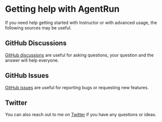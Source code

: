 # Getting help with AgentRun

If you need help getting started with Instructor or with advanced usage, the following sources may be useful.


## GitHub Discussions

[GitHub discussions](https://github.com/Jonathan-Adly/AgentRun/discussions) are useful for asking questions, your question and the answer will help everyone.

## GitHub Issues

[GitHub issues](https://github.com/Jonathan-Adly/AgentRun/issues) are useful for reporting bugs or requesting new features.

## Twitter

You can also reach out to me on [Twitter](https://twitter.com/Jonathan_Adly_) if you have any questions or ideas.